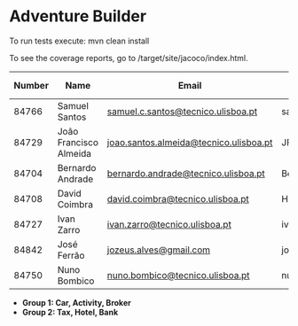 # Adventure Builder

To run tests execute: mvn clean install

To see the coverage reports, go to <module name>/target/site/jacoco/index.html.


|   Number   |          Name           |                  Email                  |   GitHub Username  | Group |
| ---------- | ----------------------- | --------------------------------------- | -------------------| ----- |
|   84766    |     Samuel Santos       |  samuel.c.santos@tecnico.ulisboa.pt     |    santos-samuel   |   1   |
|   84729    | João Francisco Almeida  | joao.santos.almeida@tecnico.ulisboa.pt  |     JFMSAlmeida    |   1   |
|   84704    |    Bernardo Andrade     | bernardo.andrade@tecnico.ulisboa.pt     |       Berhart      |   1   |
|   84708    |     David Coimbra       |  david.coimbra@tecnico.ulisboa.pt       |    HiveMindize     |   1   |
|   84727    |      Ivan Zarro         |       ivan.zarro@tecnico.ulisboa.pt     |     ivancivel      |   2   |
|   84842    |      José Ferrão        |       jozeus.alves@gmail.com            |       jozeus       |   2   |
|   84750    |      Nuno Bombico       |     nuno.bombico@tecnico.ulisboa.pt     |    nunoBombico1    |   2   |

- **Group 1: Car, Activity, Broker**
- **Group 2: Tax, Hotel, Bank**
